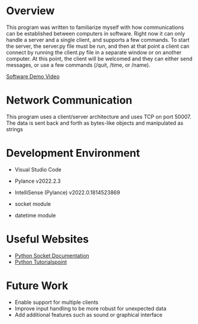 # Overview

This program was written to familiarize myself with how communications can be established between computers in software. Right now it can only handle a server and a single client,
and supports a few commands. To start the server, the server.py file must be run, and then at that point a client can connect by running the client.py file in a separate window
or on another computer. At this point, the client will be welcomed and they can either send messages, or use a few commands (/quit, /time, or /name).

[Software Demo Video](https://youtu.be/nAwYSkl3iAU)

# Network Communication

This program uses a client/server architecture and uses TCP on port 50007. The data is sent back and forth as bytes-like objects and manipulated as strings

# Development Environment

* Visual Studio Code
* Pylance v2022.2.3
* IntelliSense (Pylance) v2022.0.1814523869

* socket module
* datetime module

# Useful Websites

* [Python Socket Documentation](https://docs.python.org/3/library/socket.html)
* [Python Tutorialspoint](https://www.tutorialspoint.com/python/)

# Future Work

* Enable support for multiple clients
* Improve input handling to be more robust for unexpected data
* Add additional features such as sound or graphical interface